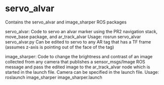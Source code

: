 # servo_alvar
Contains the servo_alvar and image_sharper ROS packages

servo_alvar:
Code to servo an alvar marker using the PR2 navigation stack, move_base package, and ar_track_alvar
Usage: rosrun servo_alvar servo_alvar.py <number of Alvar marker found with ar_track_alvar>
Can be edited to servo to any AR tag that has a TF frame (assumes z-axis is pointing out of the face of the tag)


image_sharper:
Code to change the brightness and contrast of an image collected from any camera that publishes a sensor_msgs/Image ROS message and pass the edited image to the ar_track_alvar node which is started in the launch file. Camera can be specified in the launch file.
Usage: roslaunch image_sharper image_sharper.launch
